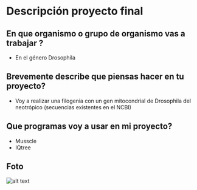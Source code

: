 # Descripción proyecto final 
## En que organismo o grupo de organismo vas a trabajar ?
* En el género Drosophila 
## Brevemente describe que piensas hacer en tu proyecto?
* Voy a realizar una filogenia con un gen mitocondrial de Drosophila del neotrópico (secuencias existentes en el NCBI)
## Que programas voy a usar en mi proyecto?
* Musscle 
* IQtree

## Foto 
![alt text](https://www.carolina.com/images/product/medium/172100_b_gen.jpg)
